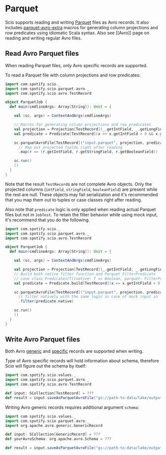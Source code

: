 # Parquet

Scio supports reading and writing [Parquet](https://parquet.apache.org/) files as Avro records. It also includes [parquet-avro-extra](https://github.com/nevillelyh/parquet-avro-extra) macros for generating column projections and row predicates using idiomatic Scala syntax. Also see [[Avro]] page on reading and writing regular Avro files.

## Read Avro Parquet files

When reading Parquet files, only Avro specific records are supported.

To read a Parquet file with column projections and row predicates:

```scala mdoc:reset:silent
import com.spotify.scio._
import com.spotify.scio.parquet.avro._
import com.spotify.scio.avro.TestRecord

object ParquetJob {
  def main(cmdlineArgs: Array[String]): Unit = {

    val (sc, args) = ContextAndArgs(cmdlineArgs)

    // Macros for generating column projections and row predicates
    val projection = Projection[TestRecord](_.getIntField, _.getLongField, _.getBooleanField)
    val predicate = Predicate[TestRecord](x => x.getIntField > 0 && x.getBooleanField)

    sc.parquetAvroFile[TestRecord]("input.parquet", projection, predicate)
      // Map out projected fields right after reading
      .map(r => (r.getIntField, r.getStringField, r.getBooleanField))

    sc.run()
    ()
  }
}
```

Note that the result `TestRecord`s are not complete Avro objects. Only the projected columns (`intField`, `stringField`, `booleanField`) are present while the rest are null. These objects may fail serialization and it's recommended that you map them out to tuples or case classes right after reading.

Also note that `predicate` logic is only applied when reading actual Parquet files but not in `JobTest`. To retain the filter behavior while using mock input, it's recommend that you do the following.

```scala mdoc:reset:silent
import com.spotify.scio._
import com.spotify.scio.parquet.avro._
import com.spotify.scio.avro.TestRecord

object ParquetJob {
  def main(cmdlineArgs: Array[String]): Unit = {

    val (sc, args) = ContextAndArgs(cmdlineArgs)

    val projection = Projection[TestRecord](_.getIntField, _.getLongField, _.getBooleanField)
    // Build both native filter function and Parquet FilterPredicate
    // case class Predicates[T](native: T => Boolean, parquet: FilterPredicate)
    val predicate = Predicate.build[TestRecord](x => x.getIntField > 0 && x.getBooleanField)

    sc.parquetAvroFile[TestRecord]("input.parquet", projection, predicate.parquet)
      // filter natively with the same logic in case of mock input in `JobTest`
      .filter(predicate.native)

    sc.run()
    ()
  }
}
```

## Write Avro Parquet files

Both Avro [generic](https://avro.apache.org/docs/1.8.1/api/java/org/apache/avro/generic/GenericData.Record.html) and [specific](https://avro.apache.org/docs/1.8.2/api/java/org/apache/avro/specific/package-summary.html) records are supported when writing.

Type of Avro specific records will hold information about schema,
therefore Scio will figure out the schema by itself:

```scala mdoc:reset:silent
import com.spotify.scio.values._
import com.spotify.scio.parquet.avro._
import com.spotify.scio.avro.TestRecord

def input: SCollection[TestRecord] = ???
def result = input.saveAsParquetAvroFile("gs://path-to-data/lake/output")
```

Writing Avro generic records requires additional argument `schema`:
```scala mdoc:reset:silent
import com.spotify.scio.values._
import com.spotify.scio.parquet.avro._
import org.apache.avro.generic.GenericRecord

def input: SCollection[GenericRecord] = ???
def yourAvroSchema: org.apache.avro.Schema = ???

def result = input.saveAsParquetAvroFile("gs://path-to-data/lake/output", schema = yourAvroSchema)
```
